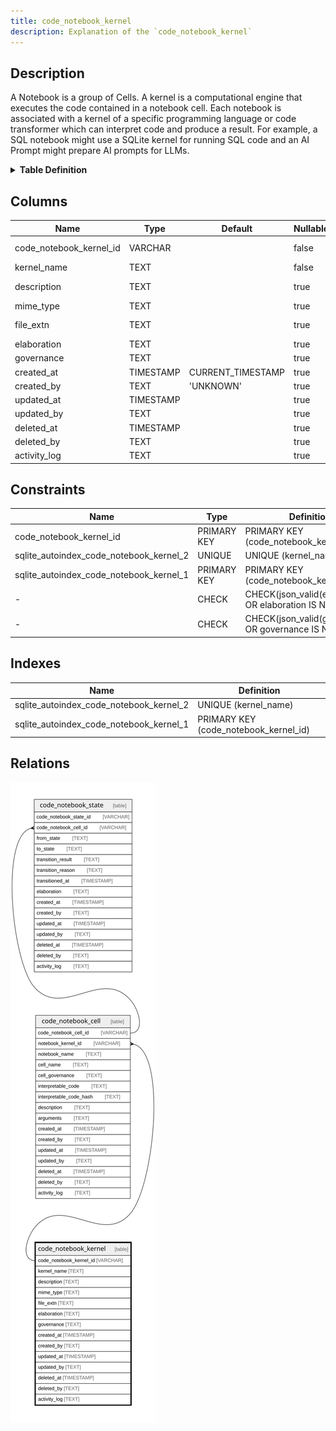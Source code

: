 ```yaml
---
title: code_notebook_kernel
description: Explanation of the `code_notebook_kernel` 
---
```



## Description

A Notebook is a group of Cells. A kernel is a computational engine that executes the code contained in a notebook cell.  Each notebook is associated with a kernel of a specific programming language or code transformer which can interpret  code and produce a result. For example, a SQL notebook might use a SQLite kernel for running SQL code and an AI Prompt  might prepare AI prompts for LLMs.

<details>
<summary><strong>Table Definition</strong></summary>

```sql
CREATE TABLE "code_notebook_kernel" (
    "code_notebook_kernel_id" VARCHAR PRIMARY KEY NOT NULL,
    "kernel_name" TEXT NOT NULL,
    "description" TEXT,
    "mime_type" TEXT,
    "file_extn" TEXT,
    "elaboration" TEXT CHECK(json_valid(elaboration) OR elaboration IS NULL),
    "governance" TEXT CHECK(json_valid(governance) OR governance IS NULL),
    "created_at" TIMESTAMP DEFAULT CURRENT_TIMESTAMP,
    "created_by" TEXT DEFAULT 'UNKNOWN',
    "updated_at" TIMESTAMP,
    "updated_by" TEXT,
    "deleted_at" TIMESTAMP,
    "deleted_by" TEXT,
    "activity_log" TEXT,
    UNIQUE("kernel_name")
)
```

</details>

## Columns

| Name                    | Type      | Default           | Nullable | Children                                    | Comment                                                                                            |
| ----------------------- | --------- | ----------------- | -------- | ------------------------------------------- | -------------------------------------------------------------------------------------------------- |
| code_notebook_kernel_id | VARCHAR   |                   | false    | [code_notebook_cell](/surveilr/reference/db/surveilr-code-notebooks-schema/code_notebook_cell) | code_notebook_kernel primary key and internal label (not a ULID)                                   |
| kernel_name             | TEXT      |                   | false    |                                             | the kernel name for human/display use cases                                                        |
| description             | TEXT      |                   | true     |                                             | any further description of the kernel for human/display use cases                                  |
| mime_type               | TEXT      |                   | true     |                                             | MIME type of this kernel's code in case it will be served                                          |
| file_extn               | TEXT      |                   | true     |                                             | the typical file extension for these kernel's codebases, can be used for syntax highlighting, etc. |
| elaboration             | TEXT      |                   | true     |                                             | kernel-specific attributes/properties                                                              |
| governance              | TEXT      |                   | true     |                                             | kernel-specific governance data                                                                    |
| created_at              | TIMESTAMP | CURRENT_TIMESTAMP | true     |                                             |                                                                                                    |
| created_by              | TEXT      | 'UNKNOWN'         | true     |                                             |                                                                                                    |
| updated_at              | TIMESTAMP |                   | true     |                                             |                                                                                                    |
| updated_by              | TEXT      |                   | true     |                                             |                                                                                                    |
| deleted_at              | TIMESTAMP |                   | true     |                                             |                                                                                                    |
| deleted_by              | TEXT      |                   | true     |                                             |                                                                                                    |
| activity_log            | TEXT      |                   | true     |                                             | {"isSqlDomainZodDescrMeta":true,"isJsonSqlDomain":true}                                            |

## Constraints

| Name                                    | Type        | Definition                                            |
| --------------------------------------- | ----------- | ----------------------------------------------------- |
| code_notebook_kernel_id                 | PRIMARY KEY | PRIMARY KEY (code_notebook_kernel_id)                 |
| sqlite_autoindex_code_notebook_kernel_2 | UNIQUE      | UNIQUE (kernel_name)                                  |
| sqlite_autoindex_code_notebook_kernel_1 | PRIMARY KEY | PRIMARY KEY (code_notebook_kernel_id)                 |
| -                                       | CHECK       | CHECK(json_valid(elaboration) OR elaboration IS NULL) |
| -                                       | CHECK       | CHECK(json_valid(governance) OR governance IS NULL)   |

## Indexes

| Name                                    | Definition                            |
| --------------------------------------- | ------------------------------------- |
| sqlite_autoindex_code_notebook_kernel_2 | UNIQUE (kernel_name)                  |
| sqlite_autoindex_code_notebook_kernel_1 | PRIMARY KEY (code_notebook_kernel_id) |

## Relations

![er](../../../../../assets/code_notebook_kernel.svg)
